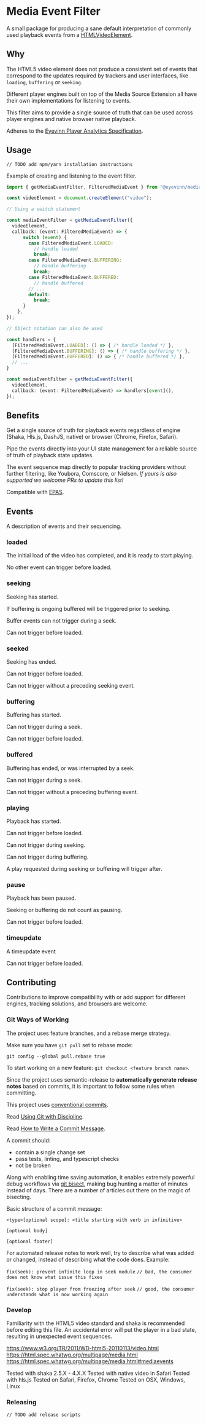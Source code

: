 # Media Event Filter
A small package for producing a sane default interpretation of commonly used playback events from a [HTMLVideoElement](https://developer.mozilla.org/en-US/docs/Web/API/HTMLVideoElement). 

## Why

The HTML5 video element does not produce a consistent set of events that correspond to the updates required by trackers and user interfaces, like `loading`, `buffering` or `seeking`.

Different player engines built on top of the Media Source Extension all have their own implementations for listening to events.

This filter aims to provide a single source of truth that can be used across player engines and native browser native playback.

Adheres to the [Eyevinn Player Analytics Specification](https://github.com/Eyevinn/player-analytics-specification).

## Usage

`// TODO add npm/yarn installation instructions` 

Example of creating and listening to the event filter.

```typescript
import { getMediaEventFilter, FilteredMediaEvent } from "@eyevinn/media-event-filter";

const videoElement = document.createElement("video");

// Using a switch statement

const mediaEventFilter = getMediaEventFilter({
  videoElement,
  callback: (event: FilteredMediaEvent) => {
      switch (event) {
        case FilteredMediaEvent.LOADED:
          // handle loaded
          break;
        case FilteredMediaEvent.BUFFERING:
          // handle buffering
          break;
        case FilteredMediaEvent.BUFFERED:
          // handle buffered
        // ...
        default:
          break;
      }
    },
});
```
```typescript
// Object notation can also be used

const handlers = {
  [FilteredMediaEvent.LOADED]: () => { /* handle loaded */ },
  [FilteredMediaEvent.BUFFERING]: () => { /* handle buffering */ },
  [FilteredMediaEvent.BUFFERED]: () => { /* handle buffered */ },
  // ...
}

const mediaEventFilter = getMediaEventFilter({
  videoElement,
  callback: (event: FilteredMediaEvent) => handlers[event](),
});
```

## Benefits

Get a single source of truth for playback events regardless of engine (Shaka, Hls.js, DashJS, native) or browser (Chrome, Firefox, Safari).

Pipe the events directly into your UI state management for a reliable source of truth of playback state updates.

The event sequence map directly to popular tracking providers without further filtering, like Youbora, Comscore, or Nielsen. _If yours is also supported we welcome PRs to update this list!_

Compatible with [EPAS](https://github.com/Eyevinn/player-analytics-specification).

## Events

A description of events and their sequencing.

### loaded 

The initial load of the video has completed, and it is ready to start playing.

No other event can trigger before loaded.

### seeking 

Seeking has started.

If buffering is ongoing buffered will be triggered prior to seeking.

Buffer events can not trigger during a seek.

Can not trigger before loaded.

### seeked 

Seeking has ended.

Can not trigger before loaded.

Can not trigger without a preceding seeking event.

### buffering 

Buffering has started.

Can not trigger during a seek.

Can not trigger before loaded.

### buffered 

Buffering has ended, or was interrupted by a seek.

Can not trigger during a seek.

Can not trigger without a preceding buffering event.

### playing 

Playback has started. 

Can not trigger before loaded.

Can not trigger during seeking.

Can not trigger during buffering.

A play requested during seeking or buffering will trigger after.

### pause 

Playback has been paused.

Seeking or buffering do not count as pausing.

Can not trigger before loaded.

### timeupdate

A timeupdate event

Can not trigger before loaded.

## Contributing

Contributions to improve compatibility with or add support for different engines, tracking solutions, and browsers are welcome.

### Git Ways of Working

The project uses feature branches, and a rebase merge strategy.

Make sure you have `git pull` set to rebase mode:

`git config --global pull.rebase true`

To start working on a new feature: `git checkout <feature branch name>`.

Since the project uses semantic-release to **automatically generate release notes** based on commits, it is important to follow some rules when committing.

This project uses [conventional commits](https://www.conventionalcommits.org/en/v1.0.0/#summary).

Read [Using Git with Discipline](https://drewdevault.com/2019/02/25/Using-git-with-discipline.html).

Read [How to Write a Commit Message](https://chris.beams.io/posts/git-commit/).

A commit should:

- contain a single change set
- pass tests, linting, and typescript checks
- not be broken

Along with enabling time saving automation, it enables extremely powerful debug workflows via [git bisect](https://git-scm.com/docs/git-bisect), making bug hunting a matter of minutes instead of days. There are a number of articles out there on the magic of bisecting.

Basic structure of a commit message:

```
<type>[optional scope]: <title starting with verb in infinitive>

[optional body]

[optional footer]
```

For automated release notes to work well, try to describe what was added or changed, instead of describing what the code does. Example:

`fix(seek): prevent infinite loop in seek module` `// bad, the consumer does not know what issue this fixes`

`fix(seek): stop player from freezing after seek` `// good, the consumer understands what is now working again`

### Develop

Familiarity with the HTML5 video standard and shaka is recommended before
editing this file. An accidental error will put the player in a bad state,
resulting in unexpected event sequences.

https://www.w3.org/TR/2011/WD-html5-20110113/video.html
https://html.spec.whatwg.org/multipage/media.html
https://html.spec.whatwg.org/multipage/media.html#mediaevents

Tested with shaka 2.5.X - 4.X.X
Tested with native video in Safari
Tested with hls.js
Tested on Safari, Firefox, Chrome
Tested on OSX, Windows, Linux

### Releasing

`// TODO add release scripts`
